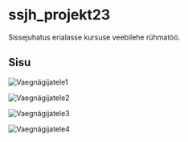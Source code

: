 # ssjh_projekt23
Sissejuhatus erialasse kursuse veebilehe rühmatöö.

## Sisu


![Vaegnägijatele1](https://github.com/Paul-HenryP/ssjh_projekt23/assets/104301931/29cda975-29f9-41ae-8f4b-e42214b590d3)

![Vaegnägijatele2](https://github.com/Paul-HenryP/ssjh_projekt23/assets/104301931/eb9dbbbe-36e5-4ceb-a3ae-3d417c5ad303)

![Vaegnägijatele3](https://github.com/Paul-HenryP/ssjh_projekt23/assets/104301931/4ade7b68-1c10-44a0-9f63-b2c1f9580967)

![Vaegnägijatele4](https://github.com/Paul-HenryP/ssjh_projekt23/assets/104301931/6cc4728c-aec1-4a5e-9ae4-c9d9485a7c01)

